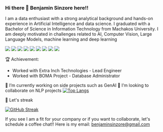### Hi there 👋 Benjamin Sinzore here!!


I am a data enthusiast with a strong analytical background and hands-on experience in Artificial Intelligence and data science. I graduated with a Bachelor of Science in Information Technology from Machakos University. I am deeply motivated in challenges related to AI, Computer Vision, Large Language Models, machine learning and deep learning

![](https://img.shields.io/badge/Code-React-informational?style=flat&logo=react&color=61DAFB)
![](https://img.shields.io/badge/Amazon_AWS-FF9900?style=for-the-badge&logo=amazonaws&logoColor=white)
![](https://img.shields.io/badge/Python-3776AB?style=for-the-badge&logo=python&logoColor=61DAFB)
![](https://img.shields.io/badge/Node.js-43853D?style=for-the-badge&logo=node.js&logoColor=white)
![](https://img.shields.io/badge/CSS-239120?&style=for-the-badge&logo=css3&logoColor=white)
![](https://img.shields.io/badge/C%23-239120?&style=for-the-badge&logo=csharp&logoColor=white)
![](https://img.shields.io/badge/Java-F7DF1E?style=for-the-badge&logo=java&logoColor=black)
![](https://img.shields.io/badge/JavaScript-F7DF1E?style=for-the-badge&logo=javascript&logoColor=black)
![](https://img.shields.io/badge/MongoDB-4EA94B?style=for-the-badge&logo=mongodb&logoColor=white)

	

🏆 Achievement: 
- Worked with Extra Inch Technologies - Lead Engineer
- Worked with BOMA Project - Database Administrator 



🔭 I’m currently working on side projects such as GenAI
👯 I’m looking to collaborate on NLP projects
[![Top Langs](https://github-readme-stats.vercel.app/api/top-langs/?username=benjaminsinzore&layout=compact)](https://github.com/benjaminsinzore)

💪 Let's streak

[![GitHub Streak](https://streak-stats.demolab.com/?user=benjaminsinzore)](https://git.io/streak-stats)


If you see I am a fit for your company or if you want to collaborate, let's schedule a coffee chat!! 
Here is my email: benjaminsinzore@gmail.com

